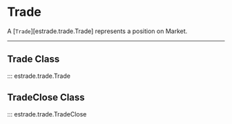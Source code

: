 # Trade

A [`Trade`][estrade.trade.Trade] represents a position on Market.


---

## Trade Class

::: estrade.trade.Trade

## TradeClose Class

::: estrade.trade.TradeClose



